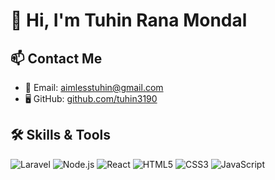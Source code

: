 # 👋 Hi, I'm Tuhin Rana Mondal


## 📫 Contact Me

- 📧 Email: aimlesstuhin@gmail.com
- 🖥️ GitHub: [github.com/tuhin3190](https://github.com/tuhin3190)

## 🛠️ Skills & Tools

![Laravel](https://img.shields.io/badge/-Laravel-FF2D20?logo=laravel&logoColor=white)
![Node.js](https://img.shields.io/badge/-Node.js-339933?logo=nodedotjs&logoColor=white)
![React](https://img.shields.io/badge/-React-61DAFB?logo=react&logoColor=black)
![HTML5](https://img.shields.io/badge/-HTML5-E34F26?logo=html5&logoColor=white)
![CSS3](https://img.shields.io/badge/-CSS3-1572B6?logo=css3&logoColor=white)
![JavaScript](https://img.shields.io/badge/-JavaScript-F7DF1E?logo=javascript&logoColor=black)




